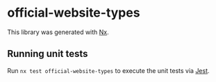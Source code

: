 # official-website-types

This library was generated with [Nx](https://nx.dev).

## Running unit tests

Run `nx test official-website-types` to execute the unit tests via [Jest](https://jestjs.io).

